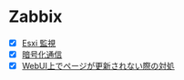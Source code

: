 # Zabbix
- [x] [Esxi 監視](https://github.com/thetaru/memorandum/tree/master/OS/Linux/RHEL7/Zabbix/monitor_esxi)
- [x] [暗号化通信](https://github.com/thetaru/memorandum/tree/master/OS/Linux/RHEL7/Zabbix/cert)
- [x] [WebUI上でページが更新されない際の対処](https://github.com/thetaru/memorandum/tree/master/OS/Linux/RHEL7/Zabbix/zabbix_overview_error)
